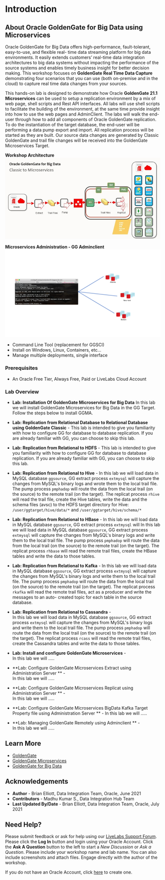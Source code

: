 # Introduction

## About Oracle GoldenGate for Big Data using Microservices

Oracle GoldenGate for Big Data offers high-performance, fault-tolerant, easy-to-use, and flexible real- time data streaming platform for big data environments. It easily extends customers’ real-time data integration architectures to big data systems without impacting the performance of the source systems and enables timely business insight for better decision making. This workshop focuses on **GoldenGate Real Time Data Capture** demonstrating four scenarios that you can use (both on-premise and in the cloud) to capture real time data changes from your sources.

This hands-on lab is designed to demonstrate how Oracle **GoldenGate 21.1 Microservices** can be used to setup a replication environment by a mix of web page, shell scripts and Rest API interfaces. All labs will use shell scripts to facilitate the building of the environment, at the same time provide insight into how to use the web pages and AdminClient.
The labs will walk the end-user through how to add all components of Oracle GoldenGate replication. To do the instantiation of the target database, the end-user will be performing a data pump export and import. All replication process will be started as they are built. Our source data changes are generated by Classic GoldenGate and trail file changes will be received into the GoldenGate Microservices Target.

**Workshop Architecture**
    ![](./images/classic_ggma.png " ")

**Microservices Administration - GG Adminclient**
    ![](./images/adminclient.png " ")

- Command Line Tool (replacement for GGSCI)
- Install on Windows, Linux, Containers, etc…
- Manage multiple deployments, single interface

### Prerequisites
* An Oracle Free Tier, Always Free, Paid or LiveLabs Cloud Account

### Lab Overview

- **Lab: Installation Of GoldenGate Microservices for Big Data**
    In this lab we will install GoldenGate Microservices for Big Data in the GG Target. Follow the steps below to install GGMA.

- **Lab: Replication from Relational Database to Relational Database using GoldenGate Classic** -
    This lab is intended to give you familiarity with how to configure GG for database to database replication. If you are already familiar with GG, you can choose to skip this lab.

- **Lab: Replication from Relational to HDFS** -
    This lab is intended to give you familiarity with how to configure GG for database to database replication. If you are already familiar with GG, you can choose to skip this lab.

- **Lab: Replication from Relational to Hive** -
    In this lab we will load data in MySQL database `ggsource`, GG extract process `extmysql` will capture the changes from MySQL's binary logs and wrote them to the local trail file. The pump process `pmphadop` will route the data from the local trail (on the source) to the remote trail (on the target). The replicat
    process `rhive` will read the trail file, create the Hive tables, write the data and the schema files (avsc) to the HDFS target directory for Hive:` /user/ggtarget/hive/data/*` and `/user/ggtarget/hive/schema/*`

- **Lab: Replication from Relational to HBase** -
    In this lab we will load data in MySQL database `ggsource`, GG extract process `extmysql` will In this lab we will load data in MySQL database `ggsource`, GG extract process `extmysql` will capture the changes from MySQL's binary logs and write them to the local trail file. The pump process `pmphadop` will route the data from the local trail (on the source) to the remote trail (on the target). The replicat process `rhbase` will read the remote trail files, create the HBase tables and write the data to those tables.

- **Lab: Replication from Relational to Kafka** -
    In this lab we will load data in MySQL database `ggsource`, GG extract process `extmysql` will capture the changes from MySQL's binary logs and write them to the local trail file. The pump process `pmphadop` will route the data from the local trail (on the source) to the remote trail (on the target). The replicat process `rkafka` will read the remote trail files, act as a producer and write the messages to an auto- created topic for each table in the source database.

- **Lab: Replication from Relational to Cassandra** -  
    In this lab we will load data in MySQL database `ggsource`, GG extract process `extmysql` will capture the changes from MySQL's binary logs and write them to the local trail file. The pump process `pmphadop` will route the data from the local trail (on the source) to the remote trail (on the target). The replicat process `rcass` will read the remote trail files, create the Cassandra tables and write the data to those tables.

- **Lab: Install and configure GoldenGate Microservices** -  
    In this lab we will .....

- **Lab: Configure GoldenGate Microservices Extract using Administration Server ** -  
    In this lab we will .....

- **Lab: Configure GoldenGate Microservices Replicat using Administration Server ** -  
    In this lab we will .....

- **Lab: Configure GoldenGate Microservices BigData Kafka Target Property file using Administration Server ** -
    In this lab we will .....

- **Lab: Managing GoldenGate Remotely using Adminclient ** -  
    In this lab we will .....

## Learn More

* [GoldenGate](https://www.oracle.com/middleware/data-integration/goldengate/")
* [GoldenGate Microservices](https://docs.oracle.com/goldengate/c1230/gg-winux/GGCON/getting-started-oracle-goldengate.htm#GGCON-GUID-5DB7A5A1-EF00-4709-A14E-FF0ADC18E842")
* [GoldenGate for Big Data](https://www.oracle.com/middleware/data-integration/goldengate/big-data/")

## Acknowledgements
* **Author** - Brian Elliott, Data Integration Team, Oracle, June 2021
* **Contributors** - Madhu Kumar S., Data Integration Hub Team
* **Last Updated By/Date** - Brian Elliott, Data Integration Team, Oracle, July 2021
## Need Help?
Please submit feedback or ask for help using our [LiveLabs Support Forum](https://community.oracle.com/tech/developers/categories/goldengate-on-premises). Please click the **Log In** button and login using your Oracle Account. Click the **Ask A Question** button to the left to start a *New Discussion* or *Ask a Question*.  Please include your workshop name and lab name.  You can also include screenshots and attach files.  Engage directly with the author of the workshop.

If you do not have an Oracle Account, click [here](https://profile.oracle.com/myprofile/account/create-account.jspx) to create one.
